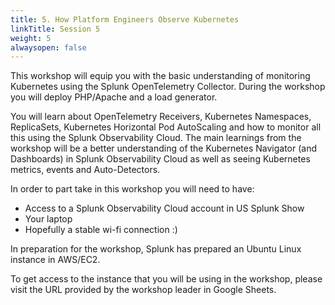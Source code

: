 ```yaml
---
title: 5. How Platform Engineers Observe Kubernetes
linkTitle: Session 5 
weight: 5
alwaysopen: false
---
```


This workshop will equip you with the basic understanding of monitoring Kubernetes using the Splunk OpenTelemetry Collector. During the workshop you will deploy PHP/Apache and a load generator.

You will learn about OpenTelemetry Receivers, Kubernetes Namespaces, ReplicaSets, Kubernetes Horizontal Pod AutoScaling and how to monitor all this using the Splunk Observability Cloud. The main learnings from the workshop will be a better understanding of the Kubernetes Navigator (and Dashboards) in Splunk Observability Cloud as well as seeing Kubernetes metrics, events and Auto-Detectors.

In order to part take in this workshop you will need to have:

- Access to a Splunk Observability Cloud account in US Splunk Show
- Your laptop
- Hopefully a stable wi-fi connection :)

In preparation for the workshop, Splunk has prepared an Ubuntu Linux instance in AWS/EC2.

To get access to the instance that you will be using in the workshop, please visit the URL provided by the workshop leader in Google Sheets.
